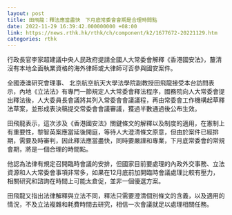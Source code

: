 ```yaml
---
layout: post
title: 田飛龍：釋法應當盡快　下月底常委會會期是合理時間點
date: 2022-11-29 16:39:42.000000000 +08:00
link: https://news.rthk.hk/rthk/ch/component/k2/1677672-20221129.htm
categories: rthk
---
```


行政長官李家超建議中央人民政府提請全國人大常委會解釋《香港國安法》，釐清沒有本地全面執業資格的海外律師或大律師可否參與國安案件。

全國港澳研究會理事、 北京航空航天大學法學院副教授田飛龍接受本台訪問表示，內地《立法法》有專門一節規定人大常委會釋法程序，國務院向人大常委會提出釋法後，人大委員長會議將其列入常委會會議議程，再由常委會工作機構起草釋法草案，並形成表決稿提交常委會會議審議，獲過半數通過後公布生效。

田飛龍表示，這次涉及《香港國安法》關鍵條文的解釋以及制度的適用，在憲制上有重要性，黎智英案應當延後開庭，等待人大澄清條文原意，但由於案件已經排期，需要及時審判，因此釋法應當盡快，同時要嚴謹和專業，下月底常委會的常規會期，將是一個合理的時間點。

他認為法律有規定召開臨時會議的安排，但國家目前要處理的內政外交事務、立法資源和人大常委會事項非常多，如果在12月底前加開臨時會議處理比較有壓力，相關研究和諮詢在時間上可能太倉促，並非一個優選方案。

田飛龍又指出法律解釋與立法不同，釋法只需要澄清個別條文的含義，以及適用的情況，不及立法複雜和耗費時間去研究，相信一次會議就足以處理相關任務。

